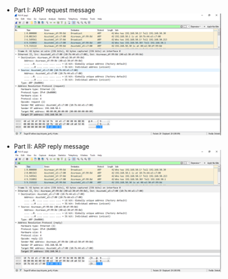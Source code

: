 - Part I: ARP request message
![](Homework5-1.PNG)

- Part II: ARP reply message
![](Homework5-2.PNG)
